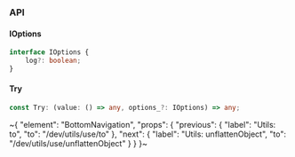 

### API

#### IOptions

```ts
interface IOptions {
    log?: boolean;
}
```

#### Try

```ts
const Try: (value: () => any, options_?: IOptions) => any;
```


~{
  "element": "BottomNavigation",
  "props": {
    "previous": {
      "label": "Utils: to",
      "to": "/dev/utils/use/to"
    },
    "next": {
      "label": "Utils: unflattenObject",
      "to": "/dev/utils/use/unflattenObject"
    }
  }
}~